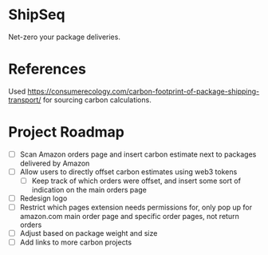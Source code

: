 ShipSeq
===
Net-zero your package deliveries.

# References
Used 
https://consumerecology.com/carbon-footprint-of-package-shipping-transport/
for sourcing carbon calculations.

# Project Roadmap
- [ ] Scan Amazon orders page and insert carbon estimate next to packages delivered by Amazon
- [ ] Allow users to directly offset carbon estimates using web3 tokens
  - [ ] Keep track of which orders were offset, and insert some sort of indication on the main orders page
- [ ] Redesign logo
- [ ] Restrict which pages extension needs permissions for, only pop up for amazon.com main order page and specific order pages, not return orders
- [ ] Adjust based on package weight and size
- [ ] Add links to more carbon projects
